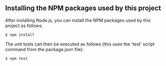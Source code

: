 
## Installing the NPM packages used by this project

After installing Node.js, you can install the NPM packages used by this project as follows:

```
$ npm install
```

The unit tests can then be executed as follows (this uses the 'test' script command from the package.json file):

```
$ npm test
```